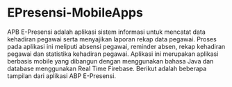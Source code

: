 # EPresensi-MobileApps
APB E-Presensi adalah aplikasi sistem informasi untuk mencatat data kehadiran pegawai serta menyajikan laporan rekap data pegawai. 
Proses pada aplikasi ini meliputi absensi pegawai, reminder absen, rekap kehadiran pegawai dan statistika kehadiran pegawai. 
Aplikasi ini merupakan aplikasi berbasis mobile yang dibangun dengan menggunakan bahasa Java dan database menggunakan Real Time Firebase.
Berikut adalah beberapa tampilan dari aplikasi ABP E-Presensi.
